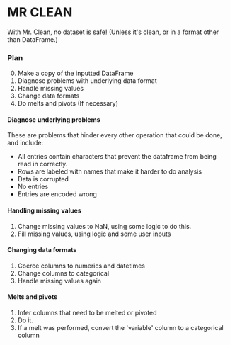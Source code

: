 # MR CLEAN
With Mr. Clean, no dataset is safe! (Unless it's clean, or in a format other than DataFrame.)

### Plan

0. Make a copy of the inputted DataFrame
1. Diagnose problems with underlying data format
2. Handle missing values
3. Change data formats
4. Do melts and pivots (If necessary)

#### Diagnose underlying problems

These are problems that hinder every other operation that could be done, and include:

- All entries contain characters that prevent the dataframe from being read in correctly.
- Rows are labeled with names that make it harder to do analysis
- Data is corrupted
- No entries 
- Entries are encoded wrong

#### Handling missing values

1. Change missing values to NaN, using some logic to do this.
2. Fill missing values, using logic and some user inputs

#### Changing data formats

1. Coerce columns to numerics and datetimes
2. Change columns to categorical
3. Handle missing values again

#### Melts and pivots

1. Infer columns that need to be melted or pivoted
2. Do it.
3. If a melt was performed, convert the 'variable' column to a categorical column
